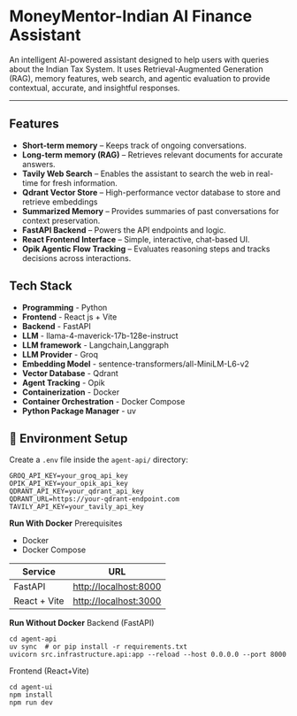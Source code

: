 #  MoneyMentor-Indian AI Finance Assistant

An intelligent AI-powered assistant designed to help users with queries about the Indian Tax System. It uses Retrieval-Augmented Generation (RAG), memory features, web search, and agentic evaluation to provide contextual, accurate, and insightful responses.

---



##  Features

-  **Short-term memory** – Keeps track of ongoing conversations.
-  **Long-term memory (RAG)** – Retrieves relevant documents for accurate answers.
-  **Tavily Web Search** – Enables the assistant to search the web in real-time for fresh information.
-  **Qdrant Vector Store** – High-performance vector database to store and retrieve embeddings
-  **Summarized Memory** – Provides summaries of past conversations for context preservation.
-  **FastAPI Backend** – Powers the API endpoints and logic.
-  **React Frontend Interface** – Simple, interactive, chat-based UI.
-  **Opik Agentic Flow Tracking** – Evaluates reasoning steps and tracks decisions across interactions.

  
## Tech Stack
- **Programming** - Python
- **Frontend** - React js + Vite
- **Backend** - FastAPI
- **LLM** - llama-4-maverick-17b-128e-instruct
- **LLM framework** - Langchain,Langgraph
- **LLM Provider** - Groq
- **Embedding Model** - sentence-transformers/all-MiniLM-L6-v2
- **Vector Database** - Qdrant
- **Agent Tracking** - Opik
- **Containerization** - Docker
- **Container Orchestration** - Docker Compose
- **Python Package Manager** - uv


## 🔑 Environment Setup

Create a `.env` file inside the `agent-api/` directory:

```env
GROQ_API_KEY=your_groq_api_key
OPIK_API_KEY=your_opik_api_key
QDRANT_API_KEY=your_qdrant_api_key
QDRANT_URL=https://your-qdrant-endpoint.com
TAVILY_API_KEY=your_tavily_api_key
```
**Run With Docker**
 Prerequisites
 - Docker
 - Docker Compose

| Service  | URL                                            |
| -------- | ---------------------------------------------- |
| FastAPI  | [http://localhost:8000](http://localhost:8000) |
| React + Vite | [http://localhost:3000](http://localhost:3000) |

**Run Without Docker**
Backend (FastAPI)
```
cd agent-api
uv sync  # or pip install -r requirements.txt
uvicorn src.infrastructure.api:app --reload --host 0.0.0.0 --port 8000
```

Frontend (React+Vite)
```
cd agent-ui
npm install
npm run dev

```

